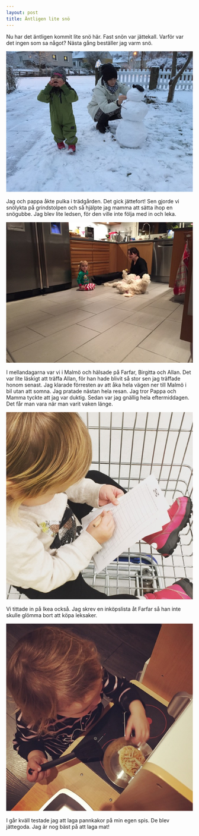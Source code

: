```yaml
---
layout: post
title: Äntligen lite snö
---
```


Nu har det äntligen kommit lite snö här. Fast snön var
jättekall. Varför var det ingen som sa något? Nästa gång beställer jag
varm snö.

![Bild](/images/2016-01-01-snogubbe.jpg)

Jag och pappa åkte pulka i trädgården. Det gick jättefort! Sen gjorde
vi snölykta på grindstolpen och så hjälpte jag mamma att sätta ihop en
snögubbe. Jag blev lite ledsen, för den ville inte följa med in och
leka.

![Bild](/images/2015-12-26-allan.jpg)

I mellandagarna var vi i Malmö och hälsade på Farfar, Birgitta och
Allan. Det var lite läskigt att träffa Allan, för han hade blivit så
stor sen jag träffade honom senast. Jag klarade förresten av att åka
hela vägen ner till Malmö i bil utan att somna. Jag pratade nästan
hela resan. Jag tror Pappa och Mamma tyckte att jag var duktig. Sedan
var jag gnällig hela eftermiddagen. Det får man vara när man varit
vaken länge.

![Bild](/images/2015-12-27-ikea.jpg)

Vi tittade in på Ikea också. Jag skrev en inköpslista åt Farfar så han
inte skulle glömma bort att köpa leksaker.

![Bild](/images/2016-01-01-pannkaka.jpg)

I går kväll testade jag att laga pannkakor på min egen spis. De blev
jättegoda. Jag är nog bäst på att laga mat!
